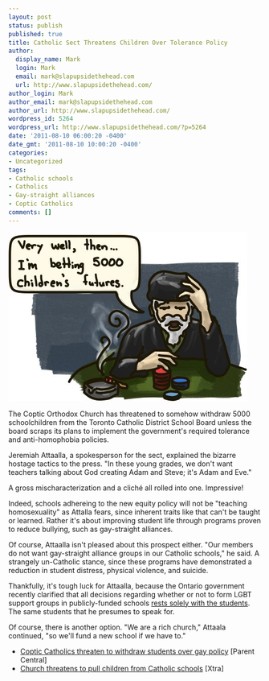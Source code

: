 ```yaml
---
layout: post
status: publish
published: true
title: Catholic Sect Threatens Children Over Tolerance Policy
author:
  display_name: Mark
  login: Mark
  email: mark@slapupsidethehead.com
  url: http://www.slapupsidethehead.com/
author_login: Mark
author_email: mark@slapupsidethehead.com
author_url: http://www.slapupsidethehead.com/
wordpress_id: 5264
wordpress_url: http://www.slapupsidethehead.com/?p=5264
date: '2011-08-10 06:00:20 -0400'
date_gmt: '2011-08-10 10:00:20 -0400'
categories:
- Uncategorized
tags:
- Catholic schools
- Catholics
- Gay-straight alliances
- Coptic Catholics
comments: []
---
```

![A man sits at a dark table with poker chips:](/wp-content/media/2011/08/irresponsible-bet.jpg "Because I speak for all of them.")

The Coptic Orthodox Church has threatened to somehow withdraw 5000 schoolchildren from the Toronto Catholic District School Board unless the board scraps its plans to implement the government's required tolerance and anti-homophobia policies.

Jeremiah Attaalla, a spokesperson for the sect, explained the bizarre hostage tactics to the press. "In these young grades, we don't want teachers talking about God creating Adam and Steve; it's Adam and Eve."

A gross mischaracterization and a cliché all rolled into one. Impressive!

Indeed, schools adhereing to the new equity policy will not be "teaching homosexuality" as Attalla fears, since inherent traits like that can't be taught or learned. Rather it's about improving student life through programs proven to reduce bullying, such as gay-straight alliances.

Of course, Attaalla isn't pleased about this prospect either. "Our members do not want gay-straight alliance groups in our Catholic schools," he said. A strangely un-Catholic stance, since these programs have demonstrated a reduction in student distress, physical violence, and suicide.

Thankfully, it's tough luck for Attaalla, because the Ontario government recently clarified that all decisions regarding whether or not to form LGBT support groups in publicly-funded schools [rests solely with the students](http://www.slapupsidethehead.com/2011/07/ontario-catholic-schools-to-get-glbt-support-groups/ "Putting decisions in the hands of the people it affects. What a concept!"). The same students that he presumes to speak for.

Of course, there is another option. "We are a rich church," Attaala continued, "so we'll fund a new school if we have to."

- [Coptic Catholics threaten to withdraw students over gay policy](http://www.parentcentral.ca/parent/education/article/1035498--coptic-catholics-threaten-to-withdraw-students-over-gay-policy) [Parent Central]
- [Church threatens to pull children from Catholic schools](http://www.xtra.ca/public/Toronto/Church_threatens_to_pull_children_from_Catholic_schools-10593.aspx) [Xtra]
